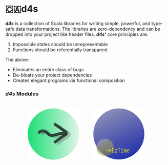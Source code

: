 # 🇨🇦d4s

**_d4s_** is a collection of Scala libraries for writing simple, powerful, and type-safe data transformations. The libraries are zero-dependency and can be dropped into your project like header files. **_d4s'_** core principles are:

1. Impossible states should be unrepresentable
2. Functions should be referentially transparent

The above:
- Eliminates an entire class of bugs
- De-bloats your project dependencies
- Creates elegant programs via functional composition 

### **_d4s_** Modules
<div align="center">

<div style="display: inline-block; text-align: center; margin: 20px 20px;">
  <a href="https://github.com/mattlianje/d4s/tree/master/etl4s">
    <img src="pix/etl4s.png" alt="etl4s" width="160" height="160"/>
  </a>
</div>

<div style="display: inline-block; text-align: center; margin: 20px 20px;">
  <a href="https://github.com/mattlianje/d4s/tree/master/eztime">
    <img src="pix/eztime.png" alt="eztime" width="160" height="160"/>
  </a>
</div>

</div>
